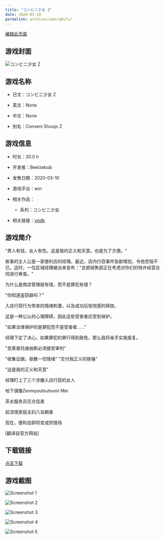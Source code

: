 ```yaml
---
title: "コンビニ少女 Z"
date: 2020-03-10
permalink: archives/adv/q6ufi/
---
```

[编辑此页面](https://github.com/ACG-3/ADV3-source/blob/main/source/_posts/%E3%82%B3%E3%83%B3%E3%83%93%E3%83%8B%E5%B0%91%E5%A5%B3%20Z.md)

## 游戏封面

![コンビニ少女 Z](https://pan.timero.xyz/d/onedrive/img_lib_001/%E3%82%B3%E3%83%B3%E3%83%93%E3%83%8B%E5%B0%91%E5%A5%B3%20Z_cover.avif)


## 游戏名称

- 日文：コンビニ少女 Z
- 英文：None
- 中文：None

- 别名：Conveni Shoujo Z


## 游戏信息

- 时长：20.0 h
- 开发者：Beelzebub
- 发售日期：2020-03-10
- 游戏平台：win
- 相关作品：
   - 系列：コンビニ少女

- 相关链接：[vndb](https://vndb.org/v28136)


## 游戏简介

"男人有钱，女人有性。这是我的正义和天意。也是为了方便。"

故事的主人公是一家便利店的经理。最近，店内行窃事件急剧增加，令他苦恼不已。这时，一位区域经理被派来宣布："总部销售部正在考虑对你们的特许经营合同进行审查。"

为什么是商店管理层有错，而不是罪犯有错？

"你知道盗窃癖吗？"

入店行窃行为带来的情绪刺激，以及成功后愉悦感的释放。

这是一种公认的心理障碍，因此这些受害者应受到保护。

"如果法律保护的是罪犯而不是受害者......"

经理下定了决心。如果罪犯的罪行得到赦免，那么我将亲手实施报复。

"克莱普托维纳斯必须接受审判"

"收集证据，驱散一切情绪" "交付我正义的铁锤"

"这是我的正义和天意"

经理盯上了三个涉嫌入店行窃的女人

地下偶像Zenmyoutsutsumi Mei

茶水服务员花仓佳美

前流氓家庭主妇八岛朝香

现在，便利店即将变成狩猎场

[翻译自官方网站]


## 下载链接

[点击下载](https://pan.timero.xyz/onedrive/adv_lib_001/%E3%82%B3%E3%83%B3%E3%83%93%E3%83%8B%E5%B0%91%E5%A5%B3%20Z)


## 游戏截图


![Screenshot 1](https://pan.timero.xyz/d/onedrive/img_lib_001/%E3%82%B3%E3%83%B3%E3%83%93%E3%83%8B%E5%B0%91%E5%A5%B3%20Z_Screenshot_1.avif)

![Screenshot 2](https://pan.timero.xyz/d/onedrive/img_lib_001/%E3%82%B3%E3%83%B3%E3%83%93%E3%83%8B%E5%B0%91%E5%A5%B3%20Z_Screenshot_2.avif)

![Screenshot 3](https://pan.timero.xyz/d/onedrive/img_lib_001/%E3%82%B3%E3%83%B3%E3%83%93%E3%83%8B%E5%B0%91%E5%A5%B3%20Z_Screenshot_3.avif)

![Screenshot 4](https://pan.timero.xyz/d/onedrive/img_lib_001/%E3%82%B3%E3%83%B3%E3%83%93%E3%83%8B%E5%B0%91%E5%A5%B3%20Z_Screenshot_4.avif)

![Screenshot 5](https://pan.timero.xyz/d/onedrive/img_lib_001/%E3%82%B3%E3%83%B3%E3%83%93%E3%83%8B%E5%B0%91%E5%A5%B3%20Z_Screenshot_5.avif)

